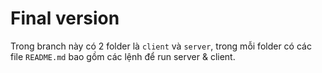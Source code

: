 # Final version

Trong branch này có 2 folder là `client` và `server`, trong mỗi folder có các file `README.md` bao gồm các lệnh để run server & client.